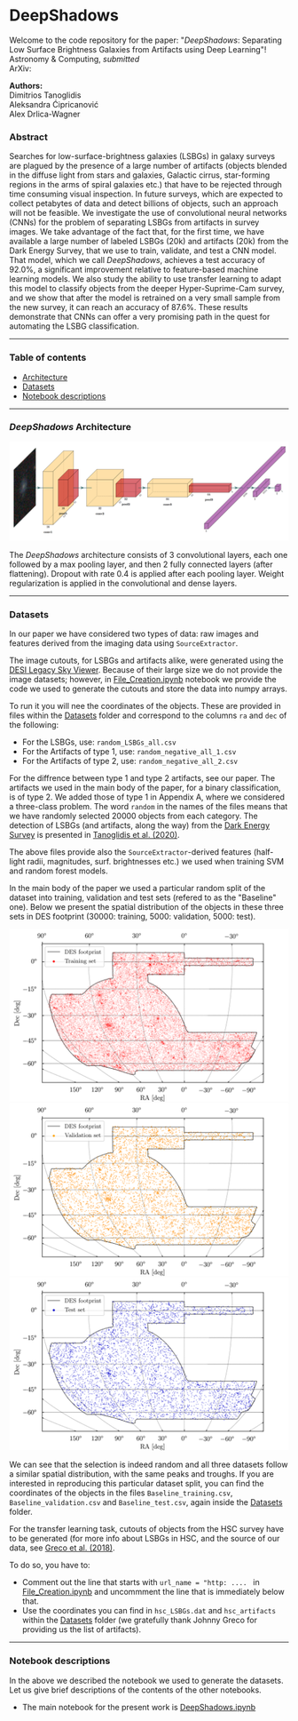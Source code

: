 # DeepShadows
Welcome to the code repository for the paper: "*DeepShadows*: Separating Low Surface Brightness Galaxies from Artifacts using Deep Learning"!\
Astronomy & Computing, *submitted*\
ArXiv: 


**Authors:**\
Dimitrios Tanoglidis\
Aleksandra Ćipricanović\
Alex Drlica-Wagner

### Abstract 

Searches for low-surface-brightness galaxies (LSBGs) in galaxy surveys are plagued by the presence of a large number of artifacts (objects blended in the diffuse light from stars and galaxies, Galactic cirrus, star-forming regions in the arms of spiral galaxies etc.) that have to be rejected through time consuming visual inspection. In future surveys, which are expected to collect petabytes of data and detect billions of objects, such an approach will not be feasible. We investigate the use of convolutional neural networks (CNNs) for the problem of separating LSBGs from artifacts in survey images. We take advantage of the fact that, for the first time, we have available a large number of labeled LSBGs (20k) and artifacts (20k) from the Dark Energy Survey, that we use to train, validate, and test a CNN model. That model, which we call *DeepShadows*, achieves a test accuracy of 92.0%, a significant improvement relative to feature-based machine learning models. We also study the ability to use transfer learning to adapt this model to classify objects from the deeper Hyper-Suprime-Cam survey, and we show that after the model is retrained on a very small sample from the new survey, it can reach an accuracy of 87.6%. These results demonstrate that CNNs can offer a very promising path in the quest for automating the LSBG classification.

---
### Table of contents

- [Architecture](#DeepShadows-Architecture)
- [Datasets](#Datasets)
- [Notebook descriptions](#Notebook_Descriptions)
---


### *DeepShadows* Architecture

![Architecture of DeepShadows](/Images/DeepShadows.png)

The *DeepShadows* architecture consists of 3 convolutional layers, each one followed by a max pooling layer, and then 2 fully connected layers (after flattening). 
Dropout with rate 0.4 is applied after each pooling layer. Weight regularization is applied in the convolutional and dense layers. 

--- 

### Datasets

In our paper we have considered two types of data: raw images and features derived from the imaging data using `SourceExtractor`.

The image cutouts, for LSBGs and artifacts alike, were generated using the [DESI Legacy Sky Viewer](https://www.legacysurvey.org/viewer). Because of their large size
we do not provide the image datasets; however, in [File_Creation.ipynb](/File_Creation.ipynb) notebook we provide the code we used to generate the cutouts and store the data into numpy arrays.

To run it you will nee the coordinates of the objects. These are provided in files within the [Datasets](/Datasets) folder and correspond to the columns `ra` and `dec` of the following:

- For the LSBGs, use: `random_LSBGs_all.csv`
- For the Artifacts of type 1, use: `random_negative_all_1.csv`
- For the Artifacts of type 2, use: `random_negative_all_2.csv`

For the diffrence between type 1 and type 2 artifacts, see our paper. The artifacts we used in the main body of the paper, for a binary classification, is of type 2. We added those of type 1 in Appendix A, where we considered a three-class problem. The word `random` in the names of the files means that we have randomly selected 20000 objects from each 
category. The detection of LSBGs (and artifacts, along the way) from the [Dark Energy Survey](https://www.darkenergysurvey.org/) is presented in [Tanoglidis et al. (2020)](https://arxiv.org/abs/2006.04294).

The above files provide also the `SourceExtractor`-derived features (half-light radii, magnitudes, surf. brightnesses etc.) we used when training SVM and random forest models.

In the main body of the paper we used a particular random split of the dataset into training, validation and test sets (refered to as the "Baseline" one).
Below we present the spatial distribution of the objects in these three sets in DES footprint (30000: training, 5000: validation, 5000: test).

<p float="center">
  <img src="/Images/Training.png" width="600" />
  <img src="/Images/Validation.png" width="600" /> 
  <img src="/Images/Test.png" width="600" />
</p>

We can see that the selection is indeed random and all three datasets follow a similar spatial distribution, with the same peaks and troughs.
If you are interested in reproducing this particular dataset split, you can find the coordinates of the objects in the files `Baseline_training.csv`, 
`Baseline_validation.csv` and `Baseline_test.csv`, again inside the [Datasets](Datasets) folder.

For the transfer learning task, cutouts of objects from the HSC survey have to be generated (for more info about LSBGs in HSC, and the source of our data, see [Greco et al. (2018)](https://arxiv.org/abs/1709.04474). 

To do so, you have to:

- Comment out the line that starts with `url_name = "http: .... ` in [File_Creation.ipynb](/File_Creation.ipynb) and uncommment the line that is immediately below that.
- Use the coordinates you can find in `hsc_LSBGs.dat` and `hsc_artifacts` within the [Datasets](Datasets) folder (we gratefully thank Johnny Greco for providing us the list of artifacts).

---
### Notebook descriptions

In the above we described the notebook we used to generate the datasets. Let us give brief descriptions of the contents of the other notebooks.

- The main notebook for the present work is [DeepShadows.ipynb](DeepShadows.ipynb)

